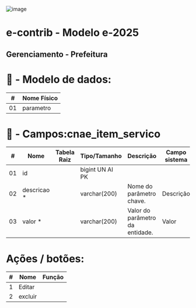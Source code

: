 
![image](https://github.com/user-attachments/assets/04662de1-1516-48d7-bb8c-50b38989e58b)
# e-contrib - Modelo e-2025 
##  Gerenciamento - Prefeitura
 
# 🎲 - Modelo de dados:
 **\#**  |**Nome Físico**               |
---------|------------------------------|
01       | parametro                    |

#
# 🔢 - Campos:cnae_item_servico
 **\#**  | **Nome**                     | **Tabela Raiz**         | **Tipo/Tamanho**        | **Descrição**                                                                        | **Campo sistema**                      |
---------|------------------------------|-------------------------|-------------------------|--------------------------------------------------------------------------------------|----------------------------------------|
01       | id                           |                         | bigint UN AI PK         |                                                                                      |                                        |
02       | descricao *                  |                         | varchar(200)            | Nome do parâmetro chave.                                                             | Descrição                              |
03       | valor *                      |                         | varchar(200)            | Valor do parâmetro da entidade.                                                      | Valor                                  |

# Ações / botões:
 **\#**  |**Nome**                      |   **Função**  |
---------|------------------------------|---------------|
1        | Editar                       |               |
2        | excluir                      |               |



